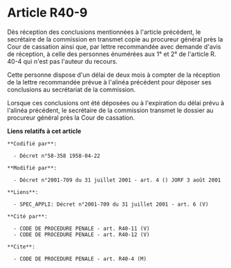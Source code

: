 # Article R40-9

Dès réception des conclusions mentionnées à l'article précédent, le secrétaire de la commission en transmet copie au
procureur général près la Cour de cassation ainsi que, par lettre recommandée avec demande d'avis de réception, à celle des
personnes énumérées aux 1° et 2° de l'article R. 40-4 qui n'est pas l'auteur du recours.

Cette personne dispose d'un délai de deux mois à compter de la réception de la lettre recommandée prévue à l'alinéa précédent
pour déposer ses conclusions au secrétariat de la commission.

Lorsque ces conclusions ont été déposées ou à l'expiration du délai prévu à l'alinéa précédent, le secrétaire de la
commission transmet le dossier au procureur général près la Cour de cassation.

**Liens relatifs à cet article**

	**Codifié par**:

	  - Décret n°58-358 1958-04-22

	**Modifié par**:

	  - Décret n°2001-709 du 31 juillet 2001 - art. 4 () JORF 3 août 2001

	**Liens**:

	  - SPEC_APPLI: Décret n°2001-709 du 31 juillet 2001 - art. 6 (V)

	**Cité par**:

	  - CODE DE PROCEDURE PENALE - art. R40-11 (V)
	  - CODE DE PROCEDURE PENALE - art. R40-12 (V)

	**Cite**:

	  - CODE DE PROCEDURE PENALE - art. R40-4 (M)
